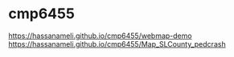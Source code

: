 # cmp6455
https://hassanameli.github.io/cmp6455/webmap-demo
https://hassanameli.github.io/cmp6455/Map_SLCounty_pedcrash
